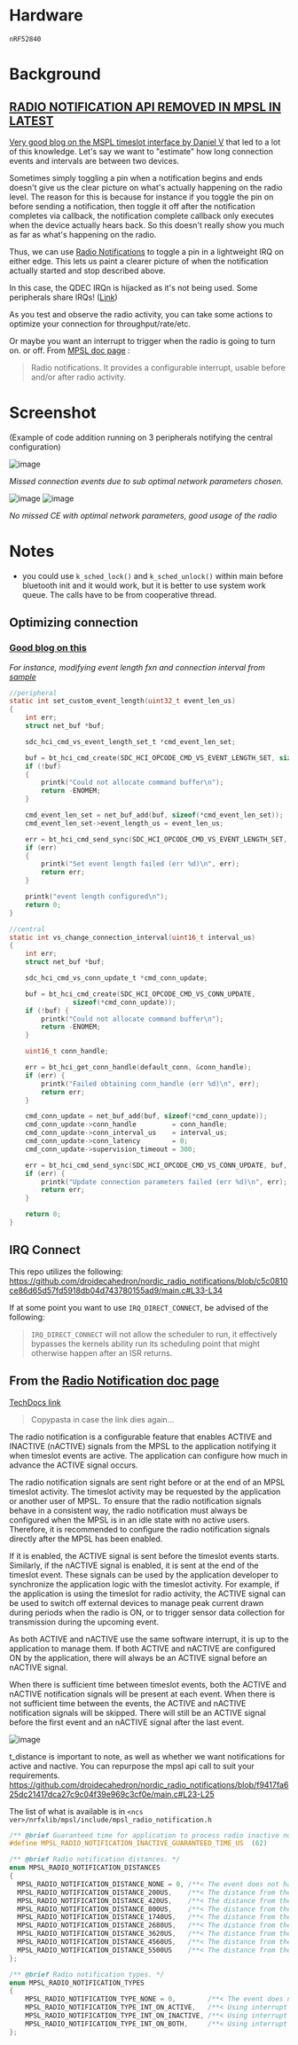 # Hardware
`nRF52840`

# Background

## **[RADIO NOTIFICATION API REMOVED IN MPSL IN LATEST](https://developer.nordicsemi.com/nRF_Connect_SDK/doc/latest/nrfxlib/mpsl/CHANGELOG.html#changes)**

[Very good blog on the MSPL timeslot interface by Daniel V](https://devzone.nordicsemi.com/guides/nrf-connect-sdk-guides/b/software/posts/updating-to-the-mpsl-timeslot-interface) that led to a lot of this knowledge.
Let's say we want to "estimate" how long connection events and intervals are between two devices.

Sometimes simply toggling a pin when a notification begins and ends doesn't give us the clear picture on what's actually happening on the radio level. 
The reason for this is because for instance if you toggle the pin on before sending a notification, then toggle it off after the notification completes via callback, the notification complete callback only executes when the device actually hears back. So this doesn't really show you much as far as what's happening on the radio.

Thus, we can use [Radio Notifications](https://developer.nordicsemi.com/nRF_Connect_SDK/doc/latest/nrfxlib/mpsl/doc/radio_notification.html) to toggle a pin in a lightweight IRQ on either edge. This lets us paint a clearer picture of when the notification actually started and stop described above.

In this case, the QDEC IRQn is hijacked as it's not being used. Some peripherals share IRQs! ([Link](https://infocenter.nordicsemi.com/index.jsp?topic=%2Fps_nrf52840%2Fmemory.html&cp=5_0_0_3_1_3&anchor=topic))

As you test and observe the radio activity, you can take some actions to optimize your connection for throughput/rate/etc.

Or maybe you want an interrupt to trigger when the radio is going to turn on. or off. From [MPSL doc page](https://developer.nordicsemi.com/nRF_Connect_SDK/doc/latest/nrfxlib/mpsl/README.html) : 
> Radio notifications. It provides a configurable interrupt, usable before and/or after radio activity.

# Screenshot
(Example of code addition running on 3 peripherals notifying the central configuration)

![image](https://github.com/droidecahedron/nordic_radio_notifications/assets/63935881/65c34e3a-b37c-4188-aad7-d43a706cefd4)

*Missed connection events due to sub optimal network parameters chosen.*

![image](https://github.com/droidecahedron/nordic_radio_notifications/assets/63935881/bb0ebb95-020b-469a-abde-9caf34391080)
![image](https://github.com/droidecahedron/nordic_radio_notifications/assets/63935881/4114a020-5d48-40a0-88c6-62354897e4fb)


*No missed CE with optimal network parameters, good usage of the radio*



# Notes

- you could use `k_sched_lock()` and `k_sched_unlock()` within main before bluetooth init and it would work, but it is better to use system work queue. The calls have to be from cooperative thread.

## Optimizing connection
### [Good blog on this](https://devzone.nordicsemi.com/guides/nrf-connect-sdk-guides/b/software/posts/building-a-bluetooth-application-on-nrf-connect-sdk-part-3-optimizing-the-connection)

_For instance, modifying event length fxn and connection interval from [sample](https://github.com/nrfconnect/sdk-nrf/blob/main/samples/bluetooth/llpm)_
```c
//peripheral
static int set_custom_event_length(uint32_t event_len_us)
{
	int err;
	struct net_buf *buf;

	sdc_hci_cmd_vs_event_length_set_t *cmd_event_len_set;

	buf = bt_hci_cmd_create(SDC_HCI_OPCODE_CMD_VS_EVENT_LENGTH_SET, sizeof(*cmd_event_len_set));
	if (!buf)
	{
		printk("Could not allocate command buffer\n");
		return -ENOMEM;
	}

	cmd_event_len_set = net_buf_add(buf, sizeof(*cmd_event_len_set));
	cmd_event_len_set->event_length_us = event_len_us;

	err = bt_hci_cmd_send_sync(SDC_HCI_OPCODE_CMD_VS_EVENT_LENGTH_SET, buf, NULL);
	if (err)
	{
		printk("Set event length failed (err %d)\n", err);
		return err;
	}

	printk("event length configured\n");
	return 0;
}

//central
static int vs_change_connection_interval(uint16_t interval_us)
{
	int err;
	struct net_buf *buf;

	sdc_hci_cmd_vs_conn_update_t *cmd_conn_update;

	buf = bt_hci_cmd_create(SDC_HCI_OPCODE_CMD_VS_CONN_UPDATE,
				sizeof(*cmd_conn_update));
	if (!buf) {
		printk("Could not allocate command buffer\n");
		return -ENOMEM;
	}

	uint16_t conn_handle;

	err = bt_hci_get_conn_handle(default_conn, &conn_handle);
	if (err) {
		printk("Failed obtaining conn_handle (err %d)\n", err);
		return err;
	}

	cmd_conn_update = net_buf_add(buf, sizeof(*cmd_conn_update));
	cmd_conn_update->conn_handle         = conn_handle;
	cmd_conn_update->conn_interval_us    = interval_us;
	cmd_conn_update->conn_latency        = 0;
	cmd_conn_update->supervision_timeout = 300;

	err = bt_hci_cmd_send_sync(SDC_HCI_OPCODE_CMD_VS_CONN_UPDATE, buf, NULL);
	if (err) {
		printk("Update connection parameters failed (err %d)\n", err);
		return err;
	}

	return 0;
}
```

## IRQ Connect
This repo utilizes the following:
https://github.com/droidecahedron/nordic_radio_notifications/blob/c5c0810ce86d65d57fd5918db04d743780155ad9/main.c#L33-L34

If at some point you want to use `IRQ_DIRECT_CONNECT`, be advised of the following:
> `IRQ_DIRECT_CONNECT` will not allow the scheduler to run, it effectively bypasses the kernels ability run its scheduling point that might otherwise happen after an ISR returns.

## From the [Radio Notification doc page](https://developer.nordicsemi.com/nRF_Connect_SDK/doc/latest/nrfxlib/mpsl/doc/radio_notification.html)
[TechDocs link](https://docs.nordicsemi.com/bundle/ncs-2.5.0/page/nrfxlib/mpsl/doc/radio_notification.html)
> Copypasta in case the link dies again...

The radio notification is a configurable feature that enables ACTIVE and INACTIVE (nACTIVE) signals from the MPSL to the application notifying it when timeslot events are active. The application can configure how much in advance the ACTIVE signal occurs.

The radio notification signals are sent right before or at the end of an MPSL timeslot activity. The timeslot activity may be requested by the application or another user of MPSL. To ensure that the radio notification signals behave in a consistent way, the radio notification must always be configured when the MPSL is in an idle state with no active users. Therefore, it is recommended to configure the radio notification signals directly after the MPSL has been enabled.

If it is enabled, the ACTIVE signal is sent before the timeslot events starts. Similarly, if the nACTIVE signal is enabled, it is sent at the end of the timeslot event. These signals can be used by the application developer to synchronize the application logic with the timeslot activity. For example, if the application is using the timeslot for radio activity, the ACTIVE signal can be used to switch off external devices to manage peak current drawn during periods when the radio is ON, or to trigger sensor data collection for transmission during the upcoming event.

As both ACTIVE and nACTIVE use the same software interrupt, it is up to the application to manage them. If both ACTIVE and nACTIVE are configured ON by the application, there will always be an ACTIVE signal before an nACTIVE signal.

When there is sufficient time between timeslot events, both the ACTIVE and nACTIVE notification signals will be present at each event. When there is not sufficient time between the events, the ACTIVE and nACTIVE notification signals will be skipped. There will still be an ACTIVE signal before the first event and an nACTIVE signal after the last event.

![image](https://github.com/droidecahedron/nordic_radio_notifications/assets/63935881/a91b0021-6e01-4eb5-bc01-5d57db554fa3)



t_distance is important to note, as well as whether we want notifications for active and nactive. You can repurpose the mpsl api call to suit your requirements.
https://github.com/droidecahedron/nordic_radio_notifications/blob/f9417fa625dc21417dca27c9c04f39e969c3cf0e/main.c#L23-L25

The list of what is available is in `<ncs ver>/nrfxlib/mpsl/include/mpsl_radio_notification.h`
```c
/** @brief Guaranteed time for application to process radio inactive notification. */
#define MPSL_RADIO_NOTIFICATION_INACTIVE_GUARANTEED_TIME_US  (62)

/** @brief Radio notification distances. */
enum MPSL_RADIO_NOTIFICATION_DISTANCES
{
  MPSL_RADIO_NOTIFICATION_DISTANCE_NONE = 0, /**< The event does not have a notification. */
  MPSL_RADIO_NOTIFICATION_DISTANCE_200US,    /**< The distance from the active notification to start of radio activity. */
  MPSL_RADIO_NOTIFICATION_DISTANCE_420US,    /**< The distance from the active notification to start of radio activity. */
  MPSL_RADIO_NOTIFICATION_DISTANCE_800US,    /**< The distance from the active notification to start of radio activity. */
  MPSL_RADIO_NOTIFICATION_DISTANCE_1740US,   /**< The distance from the active notification to start of radio activity. */
  MPSL_RADIO_NOTIFICATION_DISTANCE_2680US,   /**< The distance from the active notification to start of radio activity. */
  MPSL_RADIO_NOTIFICATION_DISTANCE_3620US,   /**< The distance from the active notification to start of radio activity. */
  MPSL_RADIO_NOTIFICATION_DISTANCE_4560US,   /**< The distance from the active notification to start of radio activity. */
  MPSL_RADIO_NOTIFICATION_DISTANCE_5500US    /**< The distance from the active notification to start of radio activity. */
};

/** @brief Radio notification types. */
enum MPSL_RADIO_NOTIFICATION_TYPES
{
    MPSL_RADIO_NOTIFICATION_TYPE_NONE = 0,        /**< The event does not have a radio notification signal. */
    MPSL_RADIO_NOTIFICATION_TYPE_INT_ON_ACTIVE,   /**< Using interrupt for notification when the radio will be enabled. */
    MPSL_RADIO_NOTIFICATION_TYPE_INT_ON_INACTIVE, /**< Using interrupt for notification when the radio has been disabled. */
    MPSL_RADIO_NOTIFICATION_TYPE_INT_ON_BOTH,     /**< Using interrupt for notification both when the radio will be enabled and disabled. */
};
```

